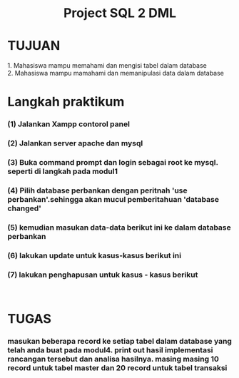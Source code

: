 <h1 align="center">Project SQL 2 DML</h1>
<h1 align="LEFT">TUJUAN</h1>
<p align="justify">
1. Mahasiswa mampu memahami dan mengisi tabel dalam database
<br/>
2. Mahasiswa mampu mamahami dan memanipulasi data dalam database


</p>
<h1 align="Langkah Praktikum">Langkah praktikum</h1>

<h3> (1) Jalankan Xampp contorol panel</h3>
<h3> (2) Jalankan server apache dan mysql</h3>
<h3> (3) Buka command prompt dan login sebagai root ke mysql. seperti di langkah pada modul1</h3>
<h3> (4) Pilih database perbankan dengan peritnah 'use perbankan'.sehingga akan mucul pemberitahuan 'database changed'</h3>
<h3> (5) kemudian masukan data-data berikut ini ke dalam database perbankan</h3>
<h3> (6) lakukan update untuk kasus-kasus berikut ini</h3>
<h3> (7) lakukan penghapusan untuk kasus - kasus berikut</h3>
<br />
<h1>TUGAS</h1>
<h3>masukan beberapa record ke setiap tabel dalam database yang telah anda buat pada modul4. print out hasil implementasi rancangan tersebut dan analisa hasilnya. masing masing 10 record untuk tabel master dan 20 record untuk tabel transaksi</h3>


